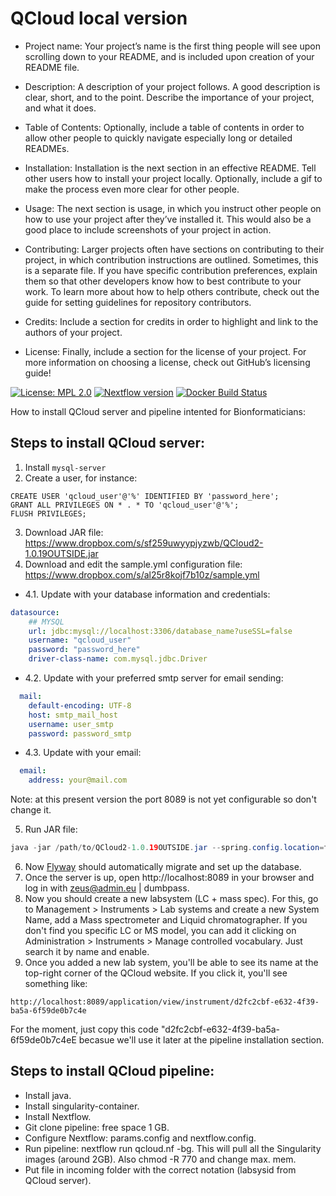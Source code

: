 # QCloud local version



- Project name: Your project’s name is the first thing people will see upon scrolling down to your README, and is included upon creation of your README file.

- Description: A description of your project follows. A good description is clear, short, and to the point. Describe the importance of your project, and what it does.

- Table of Contents: Optionally, include a table of contents in order to allow other people to quickly navigate especially long or detailed READMEs.

- Installation: Installation is the next section in an effective README. Tell other users how to install your project locally. Optionally, include a gif to make the process even more clear for other people.

- Usage: The next section is usage, in which you instruct other people on how to use your project after they’ve installed it. This would also be a good place to include screenshots of your project in action.

- Contributing: Larger projects often have sections on contributing to their project, in which contribution instructions are outlined. Sometimes, this is a separate file. If you have specific contribution preferences, explain them so that other developers know how to best contribute to your work. To learn more about how to help others contribute, check out the guide for setting guidelines for repository contributors.

- Credits: Include a section for credits in order to highlight and link to the authors of your project.

- License: Finally, include a section for the license of your project. For more information on choosing a license, check out GitHub’s licensing guide!




[![License: MPL 2.0](https://img.shields.io/badge/License-MPL%202.0-brightgreen.svg)](https://opensource.org/licenses/MPL-2.0)
[![Nextflow version](https://img.shields.io/badge/nextflow-%E2%89%A50.31.0-brightgreen.svg)](https://www.nextflow.io/)
[![Docker Build Status](https://img.shields.io/docker/automated/biocorecrg/qcloud.svg)](https://cloud.docker.com/u/biocorecrg/repository/docker/biocorecrg/qcloud/builds)

How to install QCloud server and pipeline intented for Bionformaticians: 

## Steps to install QCloud server: 
1. Install `mysql-server`
2. Create a user, for instance: 
```mysql 
CREATE USER 'qcloud_user'@'%' IDENTIFIED BY 'password_here';
GRANT ALL PRIVILEGES ON * . * TO 'qcloud_user'@'%';
FLUSH PRIVILEGES;
```
3. Download JAR file: https://www.dropbox.com/s/sf259uwyypjyzwb/QCloud2-1.0.19OUTSIDE.jar
4. Download and edit the sample.yml configuration file: https://www.dropbox.com/s/al25r8kojf7b10z/sample.yml
- 4.1. Update with your database information and credentials:   
```yml
datasource:
    ## MYSQL
    url: jdbc:mysql://localhost:3306/database_name?useSSL=false
    username: "qcloud_user"
    password: "password_here"
    driver-class-name: com.mysql.jdbc.Driver
```
- 4.2. Update with your preferred smtp server for email sending: 
```yml
  mail:
    default-encoding: UTF-8
    host: smtp_mail_host
    username: user_smtp
    password: password_smtp
```
- 4.3. Update with your email:
```yml
  email:
    address: your@mail.com
```
Note: at this present version the port 8089 is not yet configurable so don't change it. 

5. Run JAR file: 

```java
java -jar /path/to/QCloud2-1.0.19OUTSIDE.jar --spring.config.location=file:///path/to/sample.yml
``` 

6. Now [Flyway](https://flywaydb.org/) should automatically migrate and set up the database.
7. Once the server is up, open http://localhost:8089 in your browser and log in with zeus@admin.eu | dumbpass.
8. Now you should create a new labsystem (LC + mass spec). For this, go to Management > Instruments > Lab systems and create a new System Name, add a Mass spectrometer and Liquid chromatographer. If you don't find you specific LC or MS model, you can add it clicking on Administration > Instruments > Manage controlled vocabulary. Just search it by name and enable. 
9. Once you added a new lab system, you'll be able to see its name at the top-right corner of the QCloud website. If you click it, you'll see something like: 

`http://localhost:8089/application/view/instrument/d2fc2cbf-e632-4f39-ba5a-6f59de0b7c4e`

For the moment, just copy this code "d2fc2cbf-e632-4f39-ba5a-6f59de0b7c4eE becasue we'll use it later at the pipeline installation section. 

## Steps to install QCloud pipeline: 

* Install java.
* Install singularity-container.
* Install Nextflow.
* Git clone pipeline: free space 1 GB. 
* Configure Nextflow: params.config and nextflow.config.
* Run pipeline: nextflow run qcloud.nf -bg. This will pull all the Singularity images (around 2GB). Also chmod -R 770 and change max. mem.
* Put file in incoming folder with the correct notation (labsysid from QCloud server).



